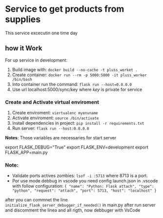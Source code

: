 # Service to get products from supplies
This service excecutin one time day

## how it Work

For up service in development:

1. Build image with: `docker build --no-cache -t pluss_worket .`
2. Create container: `docker run --rm -p 5000:5000 -it pluss_worker /bin/bash`
3. Into container run the command: `flask run --host=0.0.0.0`
4. Use url localhost:5000/sync/key  where _key_ is private for service

### Create and Activate virtual enviroment

1. Create enviroment: `viertualenc myenvname`
2. Activate enviroment: `source /bin/activate`
3. Install dependencies in project: `pip install -r requirements.txt`
4. Run server: `flask run --host:0.0.0.0`

**Notes**:
Those variables are necessaries for start server

export FLASK_DEBUG="True"
export FLASK_ENV=development
export FLASK_APP=main.py

### Note:

* Validate ports actives zombies: `lsof -i :5713` where 8713 is a port.
* Por use mode debbug in vscode you need config launch.json in .vscode with follow configuration:
`{
            "name": "Python: Flask attach",
            "type": "python",
            "request": "attach",
            "port": 5713,
            "host": "localhost"
        }`

after you can commnet the line `initialize_flask_server_debugger_if_needed()` in  main.py after run server and discomment the linea and all rigth, now debbuger with VsCode




